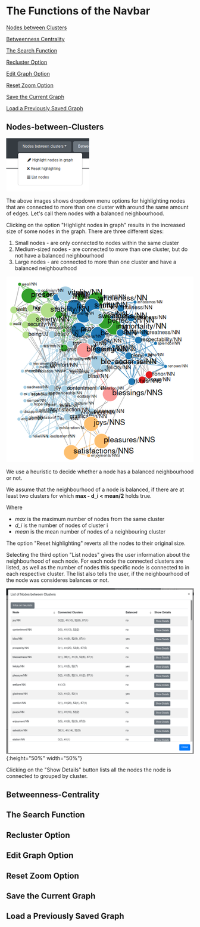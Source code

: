 # The Functions of the Navbar

[Nodes between Clusters](#nodes-between-nlusters)

[Betweenness Centrality](#betweenness-centrality)

[The Search Function](#the-search-function)

[Recluster Option](#recluster-option)

[Edit Graph Option](#edit-graph-option)

[Reset Zoom Option](#reset-zoom-option)

[Save the Current Graph](#save-the-current-graph)

[Load a Previously Saved Graph](#load-a-previously-saved-graph)

## Nodes-between-Clusters

![Dropdown Menu for Nodes Between Clusters](./images/dropdown_nodes_between_clusters.png "Dropdown menu for showing nodes between clusters")

The above images shows dropdown menu options for highlighting nodes that are connected to more than one cluster with around the same amount of edges. Let's call them nodes with a balanced neighbourhood.

Clicking on the option "Highlight nodes in graph" results in the increased size of some nodes in the graph. There are three different sizes:

1. Small nodes - are only connected to nodes within the same cluster
2. Medium-sized nodes - are connected to more than one cluster, but do not have a balanced neighbourhood
3. Large nodes - are connected to more than one cluster and have a balanced neighbourhood

![Highlighted Nodes Between Clusters](./images/graph_highlighting_balanced_neighbourhood.png "Highlighted nodes between clusters")

We use a heuristic to decide whether a node has a balanced neighbourhood or not.

We assume that the neighbourhood of a node is balanced, if there are at least two clusters for which
**max - d_i < mean/2** holds true.

Where

* *max* is the maximum number of nodes from the same cluster
* *d_i* is the number of nodes of cluster i
* *mean* is the mean number of nodes of a neighbouring cluster

The option "Reset highlighting" reverts all the nodes to their original size.

Selecting the third option "List nodes" gives the user information about the neighbourhood of each node. For each node the connected clusters are listed, as well as the number of nodes this specific node is connected to in each respective cluster. The list also tells the user, if the neighbourhood of the node was consideres balances or not. 

![List Nodes Between Clusters](./images/list_balanced_nodes.png ){:height="50%" width="50%"}

Clicking on the "Show Details" button lists all the nodes the node is connected to grouped by cluster.


## Betweenness-Centrality

## The Search Function

## Recluster Option

## Edit Graph Option

## Reset Zoom Option

## Save the Current Graph

## Load a Previously Saved Graph 